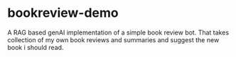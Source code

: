 # bookreview-demo
A RAG based genAI implementation of a simple book review bot. That takes collection of my own book reviews and summaries and suggest the new book i should read.

